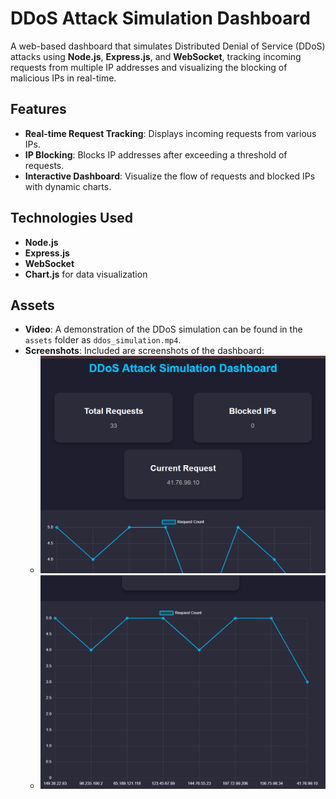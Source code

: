 # DDoS Attack Simulation Dashboard

A web-based dashboard that simulates Distributed Denial of Service (DDoS) attacks using **Node.js**, **Express.js**, and **WebSocket**, tracking incoming requests from multiple IP addresses and visualizing the blocking of malicious IPs in real-time.

## Features
- **Real-time Request Tracking**: Displays incoming requests from various IPs.
- **IP Blocking**: Blocks IP addresses after exceeding a threshold of requests.
- **Interactive Dashboard**: Visualize the flow of requests and blocked IPs with dynamic charts.

## Technologies Used
- **Node.js**
- **Express.js**
- **WebSocket**
- **Chart.js** for data visualization

## Assets
- **Video**: A demonstration of the DDoS simulation can be found in the `assets` folder as `ddos_simulation.mp4`.
- **Screenshots**: Included are screenshots of the dashboard:
  - ![Screenshot 1](assets/screenshot1.png)
  - ![Screenshot 2](assets/screenshot2.png)

